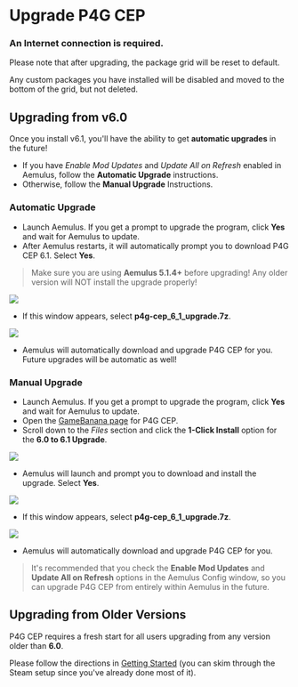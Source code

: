 # Upgrade P4G CEP

### An Internet connection is required.

Please note that after upgrading, the package grid will be reset to default. 

Any custom packages you have installed will be disabled and moved to the bottom of the grid, but not deleted.

## Upgrading from v6.0

Once you install v6.1, you'll have the ability to get **automatic upgrades** in the future!

- If you have *Enable Mod Updates* and *Update All on Refresh* enabled in Aemulus, follow the **Automatic Upgrade** instructions.
- Otherwise, follow the **Manual Upgrade** Instructions.

### Automatic Upgrade

- Launch Aemulus. If you get a prompt to upgrade the program, click **Yes** and wait for Aemulus to update.
- After Aemulus restarts, it will automatically prompt you to download P4G CEP 6.1. Select **Yes**.

> Make sure you are using **Aemulus 5.1.4+** before upgrading! Any older version will NOT install the upgrade properly!

![](img/update_prompt.png)

- If this window appears, select **p4g-cep_6_1_upgrade.7z**.

![](img/select_upgrade.png)

- Aemulus will automatically download and upgrade P4G CEP for you. Future upgrades will be automatic as well!

### Manual Upgrade

- Launch Aemulus. If you get a prompt to upgrade the program, click **Yes** and wait for Aemulus to update.
- Open the [GameBanana page](https://gamebanana.com/mods/50961) for P4G CEP.
- Scroll down to the *Files* section and click the **1-Click Install** option for the **6.0 to 6.1 Upgrade**.

![](img/1_click.png)

- Aemulus will launch and prompt you to download and install the upgrade. Select **Yes**.

![](img/manual_prompt.png)

- If this window appears, select **p4g-cep_6_1_upgrade.7z**.

![](img/select_upgrade.png)

- Aemulus will automatically download and upgrade P4G CEP for you.

> It's recommended that you check the **Enable Mod Updates** and **Update All on Refresh** options in the Aemulus Config window, so you can upgrade P4G CEP from entirely within Aemulus in the future.

## Upgrading from Older Versions
P4G CEP requires a fresh start for all users upgrading from any version older than **6.0**.

Please follow the directions in [Getting Started](https://github.com/Pixelguin/P4G-CEP-docs/blob/master/docs/02_getting_started.md) (you can skim through the Steam setup since you've already done most of it).
